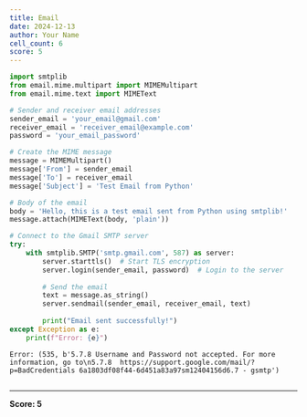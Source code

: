 ```yaml
---
title: Email
date: 2024-12-13
author: Your Name
cell_count: 6
score: 5
---
```


```python
import smtplib
from email.mime.multipart import MIMEMultipart
from email.mime.text import MIMEText


```


```python
# Sender and receiver email addresses
sender_email = 'your_email@gmail.com'
receiver_email = 'receiver_email@example.com'
password = 'your_email_password'
```


```python
# Create the MIME message
message = MIMEMultipart()
message['From'] = sender_email
message['To'] = receiver_email
message['Subject'] = 'Test Email from Python'
```


```python
# Body of the email
body = 'Hello, this is a test email sent from Python using smtplib!'
message.attach(MIMEText(body, 'plain'))
```


```python
# Connect to the Gmail SMTP server
try:
    with smtplib.SMTP('smtp.gmail.com', 587) as server:
        server.starttls()  # Start TLS encryption
        server.login(sender_email, password)  # Login to the server
        
        # Send the email
        text = message.as_string()
        server.sendmail(sender_email, receiver_email, text)
        
        print("Email sent successfully!")
except Exception as e:
    print(f"Error: {e}")

```

    Error: (535, b'5.7.8 Username and Password not accepted. For more information, go to\n5.7.8  https://support.google.com/mail/?p=BadCredentials 6a1803df08f44-6d451a83a97sm12404156d6.7 - gsmtp')



```python

```


---
**Score: 5**
